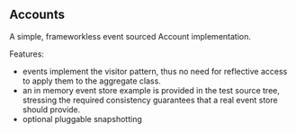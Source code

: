 ## Accounts

A simple, frameworkless event sourced Account implementation.


Features:
- events implement the visitor pattern, thus no need for reflective access to apply
them to the aggregate class.
- an in memory event store example is provided in the test source tree, 
stressing the required consistency guarantees that a real event store should provide.
- optional pluggable snapshotting

